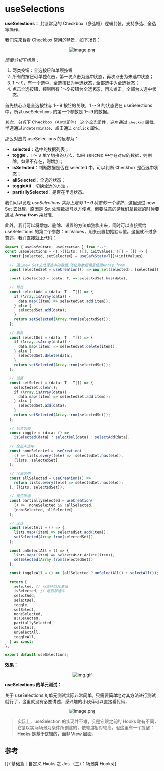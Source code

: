# useSelections

**useSelections：** 封装常见的 Checkbox（多选框）逻辑封装。支持多选、全选等操作。

我们先来看看 Checkbox 常用的场景，如下场景：

<p align=center><img src="https://p1-juejin.byteimg.com/tos-cn-i-k3u1fbpfcp/e5fcc97f1d884624a96e5f2c35e2b81c~tplv-k3u1fbpfcp-watermark.image?" alt="image.png"  /></p>

*简要分析下场景：*
1. 两类按钮：全选按钮和单项按钮
2. 所有的按钮可单独点击，第一次点击为选中状态，再次点击为未选中状态；
3. 1 ～ 9，有一个选中，全选按钮为半选状态，全部选中为全选状态；
4. 点击全选按钮，控制所有 1～9 按钮为全选状态，再次点击，全部为未选中状态。

首先核心点是全选按钮与 1～9 按钮的关联，1 ～ 9 的状态要在 useSelections 中，所以 useSelections 的第一个参数是 1～9 的数据。

其次，分析下 Checkbox（Antd组件） 这个全选组件，选中通过 `checked` 属性、半选通过`indeterminate`、点击通过 `onClick` 属性。

那么对应的 useSelections 的反参为：
- **selected**：选中的数据列表；
- **toggle**：1 ～ 9 单个切换的方法，如果 selected 中存在对应的数据，则剔除，如果不存在，则增加；
- **isSelected**：判断数据是否在 selected 中，可以判断 Checkbox 是否选中状态；
- **allSelected**：全选的状态；
- **toggleAll**：切换全选的方法；
- **partiallySelected**：是否在半选状态。

我们可以发现 *useSelections 实际上是对 1～9 状态的一个维护*，这里通过 new Set 去处理，原因是 Set 处理数据可以方便点，但要注意的是我们拿数据的时候要通过 **Array.from** 来处理。

此外，我们可以将增加、删除、设置的方法单独拿出来，同时可以直接赋给 useSelections 的第二个参数：initValues，用来设置初始默认值。这里就不过多赘述，我们直接就上代码：


```ts
import { useSafeState, useCreation } from "..";
const useSelections = <T,>(lists: T[], initValues: T[] = []) => {
  const [selected, setSelected] = useSafeState<T[]>(initValues);

  // 通过new Set去处理选中的数据,转化为数组需要使用Array.from
  const selectedSet = useCreation(() => new Set(selected), [selected]);

  const isSelected = (data: T) => selectedSet.has(data);

  // 增加
  const selectAdd = (data: T | T[]) => {
    if (Array.isArray(data)) {
      data.map((item) => selectedSet.add(item));
    } else {
      selectedSet.add(data);
    }
    return setSelected(Array.from(selectedSet));
  };

  // 删除
  const selectDel = (data: T | T[]) => {
    if (Array.isArray(data)) {
      data.map((item) => selectedSet.delete(item));
    } else {
      selectedSet.delete(data);
    }
    return setSelected(Array.from(selectedSet));
  };

  // 设置
  const setSelect = (data: T | T[]) => {
    selectedSet.clear();
    if (Array.isArray(data)) {
      data.map((item) => selectedSet.add(item));
    } else {
      selectedSet.add(data);
    }
    return setSelected(Array.from(selectedSet));
  };

  // 状态切换
  const toggle = (data: T) =>
    isSelected(data) ? selectDel(data) : selectAdd(data);

  // 全部未选中
  const noneSelected = useCreation(
    () => lists.every((ele) => !selectedSet.has(ele)),
    [lists, selectedSet]
  );

  // 全部选中
  const allSelected = useCreation(() => {
    return lists.every((ele) => selectedSet.has(ele));
  }, [lists, selectedSet]);

  // 是否半选
  const partiallySelected = useCreation(
    () => !noneSelected && !allSelected,
    [noneSelected, allSelected]
  );

  // 全选
  const selectAll = () => {
    lists.map((item) => selectedSet.add(item));
    setSelected(Array.from(selectedSet));
  };

  const unSelectAll = () => {
    lists.map((item) => selectedSet.delete(item));
    setSelected(Array.from(selectedSet));
  };

  const toggleAll = () => (allSelected ? unSelectAll() : selectAll());

  return {
    selected, // 以选择的元素组
    isSelected, // 是否被选中
    selectAdd,
    selectDel,
    toggle,
    setSelect,
    noneSelected,
    allSelected,
    partiallySelected,
    selectAll,
    unSelectAll,
    toggleAll,
  } as const;
};

export default useSelections;
```

**效果：**


<p align=center><img src="https://p3-juejin.byteimg.com/tos-cn-i-k3u1fbpfcp/65f884125a414824add5ac3574929d4e~tplv-k3u1fbpfcp-watermark.image?" alt="img.gif"  /></p>


**useSelections 的单元测试：**

关于 useSelections 的单元测试实际非常简单，只需要简单地对其方法进行测试就行了，这里就没有必要讲述，感兴趣的小伙伴可以直接看代码，

<p align=center><img src="https://p9-juejin.byteimg.com/tos-cn-i-k3u1fbpfcp/e1d1dba21fb9459585a0fa20fb8ff999~tplv-k3u1fbpfcp-watermark.image?" alt="image.png"  /></p>

> 实际上，useSelection 的实现并不难，只是它跟之前的 Hooks 略有不同，它是以实际场景为条件所创建的，依赖度相对较高。但这里有一个提醒：**Hooks 是基于逻辑的，而非 View 层面**。


## 参考
[[7.基础篇｜自定义 Hooks 之 Jest（三）：场景类 Hooks]]

